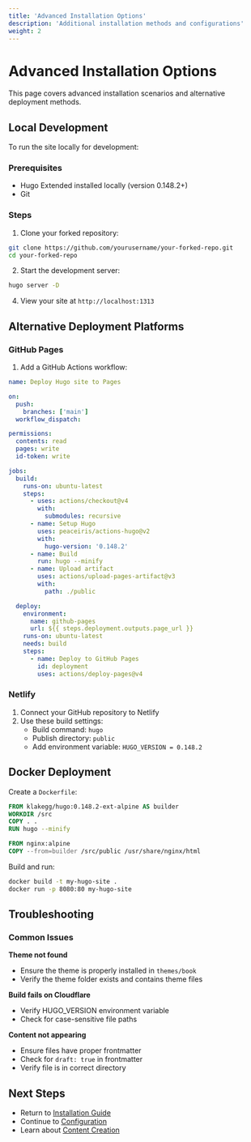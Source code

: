 ```yaml
---
title: 'Advanced Installation Options'
description: 'Additional installation methods and configurations'
weight: 2
---
```


# Advanced Installation Options

This page covers advanced installation scenarios and alternative deployment
methods.

## Local Development

To run the site locally for development:

### Prerequisites

- Hugo Extended installed locally (version 0.148.2+)
- Git

### Steps

1. Clone your forked repository:

```bash
git clone https://github.com/yourusername/your-forked-repo.git
cd your-forked-repo
```

2. Start the development server:

```bash
hugo server -D
```

4. View your site at `http://localhost:1313`

## Alternative Deployment Platforms

### GitHub Pages

1. Add a GitHub Actions workflow:

```yaml
name: Deploy Hugo site to Pages

on:
  push:
    branches: ['main']
  workflow_dispatch:

permissions:
  contents: read
  pages: write
  id-token: write

jobs:
  build:
    runs-on: ubuntu-latest
    steps:
      - uses: actions/checkout@v4
        with:
          submodules: recursive
      - name: Setup Hugo
        uses: peaceiris/actions-hugo@v2
        with:
          hugo-version: '0.148.2'
      - name: Build
        run: hugo --minify
      - name: Upload artifact
        uses: actions/upload-pages-artifact@v3
        with:
          path: ./public

  deploy:
    environment:
      name: github-pages
      url: ${{ steps.deployment.outputs.page_url }}
    runs-on: ubuntu-latest
    needs: build
    steps:
      - name: Deploy to GitHub Pages
        id: deployment
        uses: actions/deploy-pages@v4
```

### Netlify

1. Connect your GitHub repository to Netlify
2. Use these build settings:
   - Build command: `hugo`
   - Publish directory: `public`
   - Add environment variable: `HUGO_VERSION = 0.148.2`

## Docker Deployment

Create a `Dockerfile`:

```dockerfile
FROM klakegg/hugo:0.148.2-ext-alpine AS builder
WORKDIR /src
COPY . .
RUN hugo --minify

FROM nginx:alpine
COPY --from=builder /src/public /usr/share/nginx/html
```

Build and run:

```bash
docker build -t my-hugo-site .
docker run -p 8080:80 my-hugo-site
```

## Troubleshooting

### Common Issues

**Theme not found**

- Ensure the theme is properly installed in `themes/book`
- Verify the theme folder exists and contains theme files

**Build fails on Cloudflare**

- Verify HUGO_VERSION environment variable
- Check for case-sensitive file paths

**Content not appearing**

- Ensure files have proper frontmatter
- Check for `draft: true` in frontmatter
- Verify file is in correct directory

## Next Steps

- Return to [Installation Guide](./)
- Continue to [Configuration](../subtopic2)
- Learn about [Content Creation](/docs/topic2)
